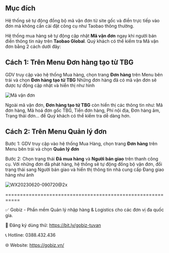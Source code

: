 ## Mục đích 
Hệ thống sẽ tự động đồng bộ mã vận đơn từ site gốc và điền trực tiếp vào đơn mà không cần cài đặt công cụ như Taobao thông thường.

Hệ thống mua hàng sẽ tự động cập nhật **Mã vận đơn** ngay khi người bán điền thông tin này trên **Taobao Global**.
Quý khách có thể kiểm tra Mã vận đơn bằng 2 cách dưới đây:

## Cách 1: Trên Menu **Đơn hàng tạo từ TBG**

GDV truy cập vào hệ thống Mua hàng, chọn trang **Đơn hàng** trên Menu bên trái và chọn **Đơn hàng tạo từ TBG**
Những đơn hàng đã có mã vận đơn sẽ được tự động cập nhật và hiển thị như hình

![Mã vận đơn](https://github.com/gobizvn/gobiz-docs/assets/135328227/83ec9014-e3e8-447d-9763-21e9543a5f33)


Ngoài mã vận đơn, **Đơn hàng tạo từ TBG** còn hiển thị các thông tin như: Mã đơn hàng, Mã hoá đơn gốc TBG, Tiền đơn hàng, Phí nội địa, Đơn hàng âm, Trạng thái đơn... để Quý khách có thể kiểm tra dễ dàng hơn.

## Cách 2: Trên Menu **Quản lý đơn**

Bước 1: GDV truy cập vào hệ thống Mua Hàng, chọn trang **Đơn hàng** trên Menu bên trái và chọn **Quản lý đơn**

Bước 2: Chọn trạng thái **Đã mua hàng** và **Người bán giao** trên thanh công cụ. Với những đơn đã phát hàng, hệ thống sẽ tự động đồng bộ vận đơn, đổi trạng thái sang Người bán giao và hiển thị thông tin nhà cung cấp Đang giao hàng như ảnh

![WX20230620-090720@2x](https://github.com/gobizvn/gobiz-docs/assets/121548042/d72029f3-e924-45ff-9c44-6eb621b18015)


===========================================================

✅ Gobiz - Phần mềm Quản lý nhập hàng & Logistics cho các đơn vị đa quốc gia.

📌 Đăng ký dùng thử: https://bit.ly/gobiz-tuvan

📞 Hotline: 0388.432.436

🌐 Website: https://gobiz.vn/
